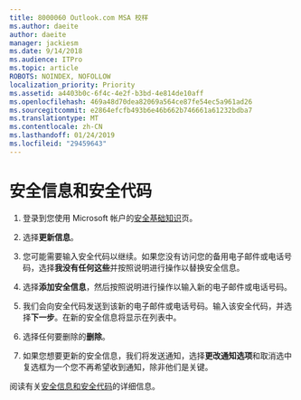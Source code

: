 ```yaml
---
title: 8000060 Outlook.com MSA 校样
ms.author: daeite
author: daeite
manager: jackiesm
ms.date: 9/14/2018
ms.audience: ITPro
ms.topic: article
ROBOTS: NOINDEX, NOFOLLOW
localization_priority: Priority
ms.assetid: a4403b0c-6f4c-4e2f-b3bd-4e814de10aff
ms.openlocfilehash: 469a48d70dea82069a564ce87fe54ec5a961ad26
ms.sourcegitcommit: e2864efcfb493b6e46b662b746661a61232bdba7
ms.translationtype: MT
ms.contentlocale: zh-CN
ms.lasthandoff: 01/24/2019
ms.locfileid: "29459643"
---
```

# <a name="security-info-and-security-codes"></a>安全信息和安全代码

1. 登录到您使用 Microsoft 帐户的[安全基础知识](https://account.microsoft.com/security)页。 
    
2. 选择**更新信息**。 
    
3. 您可能需要输入安全代码以继续。如果您没有访问您的备用电子邮件或电话号码，选择**我没有任何这些**并按照说明进行操作以替换安全信息。 
    
4. 选择**添加安全信息**，然后按照说明进行操作以输入新的电子邮件或电话号码。 
    
5. 我们会向安全代码发送到该新的电子邮件或电话号码。输入该安全代码，并选择**下一步**。在新的安全信息将显示在列表中。 
    
6. 选择任何要删除的**删除**。 
    
7. 如果您想要更新的安全信息，我们将发送通知，选择**更改通知选项**和取消选中复选框为一个您不再希望收到通知，除非他们是关键。 
    
阅读有关[安全信息和安全代码](https://support.microsoft.com/help/12428/)的详细信息。
  


